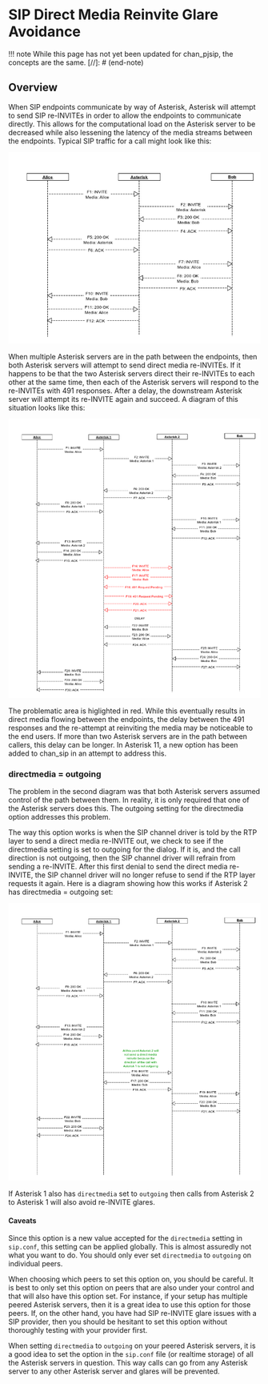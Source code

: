 # SIP Direct Media Reinvite Glare Avoidance

!!! note
    While this page has not yet been updated for chan_pjsip, the
    concepts are the same.
[//]: # (end-note)

## Overview

When SIP endpoints communicate by way of Asterisk, Asterisk will
attempt to send SIP re-INVITEs in order to allow the endpoints to
communicate directly. This allows for the computational load on the
Asterisk server to be decreased while also lessening the latency of
the media streams between the endpoints. Typical SIP traffic for a
call might look like this:

![SIP flow diagram depicting direct media with a single Asterisk server](DirectMediaOneServer.png)

When multiple Asterisk servers are in the path between the endpoints,
then both Asterisk servers will attempt to send direct media
re-INVITEs. If it happens to be that the two Asterisk servers direct
their re-INVITEs to each other at the same time, then each of the
Asterisk servers will respond to the re-INVITEs with 491
responses. After a delay, the downstream Asterisk server will attempt
its re-INVITE again and succeed. A diagram of this situation looks
like this:

![SIP flow diagram depicting direct media glare when two Asterisk servers are in the media path](DirectMediaGlare.png)

The problematic area is higlighted in red. While this eventually
results in direct media flowing between the endpoints, the delay
between the 491 responses and the re-attempt at reinviting the media
may be noticeable to the end users. If more than two Asterisk servers
are in the path between callers, this delay can be longer. In Asterisk
11, a new option has been added to chan_sip in an attempt to address
this.

### directmedia = outgoing

The problem in the second diagram was that both Asterisk servers
assumed control of the path between them. In reality, it is only
required that one of the Asterisk servers does this. The outgoing
setting for the directmedia option addresses this problem.

The way this option works is when the SIP channel driver is told by
the RTP layer to send a direct media re-INVITE out, we check to see if
the directmedia setting is set to outgoing for the dialog. If it is,
and the call direction is not outgoing, then the SIP channel driver
will refrain from sending a re-INVITE. After this first denial to send
the direct media re-INVITE, the SIP channel driver will no longer
refuse to send if the RTP layer requests it again. Here is a diagram
showing how this works if Asterisk 2 has directmedia = outgoing set:

![SIP flow diagram depicting direct media glare avoidance](DirectMediaNoGlare.png)

If Asterisk 1 also has `directmedia` set to `outgoing` then calls from
Asterisk 2 to Asterisk 1 will also avoid re-INVITE glares.

#### Caveats

Since this option is a new value accepted for the `directmedia`
setting in `sip.conf`, this setting can be applied globally. This is
almost assuredly not what you want to do. You should only ever set
`directmedia` to `outgoing` on individual peers.

When choosing which peers to set this option on, you should be
careful. It is best to only set this option on peers that are also
under your control and that will also have this option set. For
instance, if your setup has multiple peered Asterisk servers, then it
is a great idea to use this option for those peers. If, on the other
hand, you have had SIP re-INVITE glare issues with a SIP provider,
then you should be hesitant to set this option without thoroughly
testing with your provider first.

When setting `directmedia` to `outgoing` on your peered Asterisk
servers, it is a good idea to set the option in the `sip.conf` file
(or realtime storage) of all the Asterisk servers in question. This
way calls can go from any Asterisk server to any other Asterisk server
and glares will be prevented.
